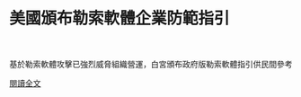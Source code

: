 # 美國頒布勒索軟體企業防範指引

<!--more-->
<!--386-->
<br><br/>
基於勒索軟體攻擊已強烈威脅組織營運，白宮頒布政府版勒索軟體指引供民間參考

[閱讀全文](https://www.facebook.com/172306986151493/posts/3940121262703361/?sfnsn=mo)


